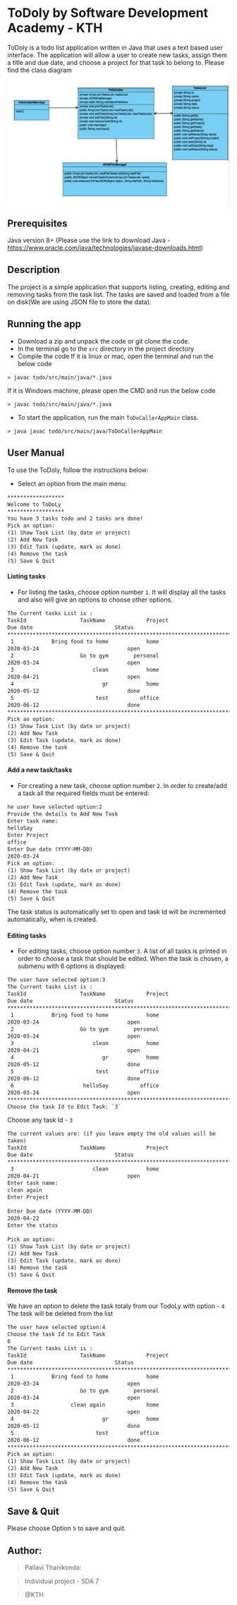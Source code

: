 # ToDoly by Software Development Academy - KTH  
ToDoly is a todo list application written in Java that uses a text based user interface. The application will allow a user to create new tasks, assign them a title and due date, and choose a project for that task to belong to.
Please find the class diagram ![here](ToDoLyClassDiagram.jpg)
## Prerequisites
Java version 8+ 
(Please use the link to download Java - https://www.oracle.com/java/technologies/javase-downloads.html)

## Description
The project is a simple application that supports listing, creating, editing and removing tasks from the task list.
The tasks are saved and loaded from a file on disk(We are using JSON file to store the data).

## Running the app 

- Download a zip and unpack the code or git clone the code.
- In the terminal go to the `src` directory in the project directory
- Compile the code
If it is linux or mac, open the terminal and run the below code
```
> javac todo/src/main/java/*.java
```
If it is Windows machine, please open the CMD and run the below code 
```
> javac todo/src/main/java/*.java
```
- To start the application, run the main `ToDoCallerAppMain` class.
```
> java javac todo/src/main/java/ToDoCallerAppMain
```

## User Manual
To use the ToDoly, follow the instructions below:

- Select an option from the main menu:
```
******************
Welcome to ToDoLy 
******************
You have 3 tasks todo and 2 tasks are done! 
Pick an option:
(1) Show Task List (by date or project)
(2) Add New Task
(3) Edit Task (update, mark as done)
(4) Remove the task
(5) Save & Quit
```
#### Listing tasks
- For listing the tasks, choose option number `1`.
It will display all the tasks and also will give an options to choose other options.
```
The Current tasks List is :
TaskId                 TaskName             Project                      Due date                          Status
***************************************************************************************************************************
 1            Bring food to home            home                      2020-03-24                            open
 2                     Go to gym        personal                      2020-03-24                            open
 3                         clean            home                      2020-04-21                            open
 4                            gr            home                      2020-05-12                            done
 5                          test          office                      2020-06-12                            done
***************************************************************************************************************************
Pick an option:
(1) Show Task List (by date or project)
(2) Add New Task
(3) Edit Task (update, mark as done)
(4) Remove the task
(5) Save & Quit
```

#### Add a new task/tasks
- For creating a new task, choose option number `2`. 
In order to create/add a task all the required fields must be entered:
```
he user have selected option:2
Provide the details to Add New Task
Enter task name:
helloSay
Enter Project
office
Enter Due date (YYYY-MM-DD)
2020-03-24
Pick an option:
(1) Show Task List (by date or project)
(2) Add New Task
(3) Edit Task (update, mark as done)
(4) Remove the task
(5) Save & Quit 
```
The task status is automatically set to open and task Id will be incremented automatically, when is created.

#### Editing tasks
- For editing tasks, choose option number `3`. 
A list of all tasks is printed in order to choose a task that should be edited.
When the task is chosen, a submenu with 6 options is displayed:
```
The user have selected option:3
The Current tasks List is :
TaskId                 TaskName             Project                      Due date                          Status
***************************************************************************************************************************
 1            Bring food to home            home                      2020-03-24                            open
 2                     Go to gym        personal                      2020-03-24                            open
 3                         clean            home                      2020-04-21                            open
 4                            gr            home                      2020-05-12                            done
 5                          test          office                      2020-06-12                            done
 6                      helloSay          office                      2020-03-24                            open
***************************************************************************************************************************
Choose the task Id to Edit Task: `3`
```
Choose any task Id - `3`
```
The current values are: (if you leave empty the old values will be taken)
TaskId                 TaskName             Project                      Due date                          Status
***************************************************************************************************************************
 3                         clean            home                      2020-04-21                            open
Enter task name:
clean again 
Enter Project

Enter Due date (YYYY-MM-DD)
2020-04-22
Enter the status

Pick an option:
(1) Show Task List (by date or project)
(2) Add New Task
(3) Edit Task (update, mark as done)
(4) Remove the task
(5) Save & Quit
```

#### Remove the task
We have an option to delete the task totaly from our TodoLy with option -  `4`
The task will be deleted from the list
```
The user have selected option:4
Choose the task Id to Edit Task
6
The Current tasks List is :
TaskId                 TaskName             Project                      Due date                          Status
***************************************************************************************************************************
 1            Bring food to home            home                      2020-03-24                            open
 2                     Go to gym        personal                      2020-03-24                            open
 3                  clean again             home                      2020-04-22                            open
 4                            gr            home                      2020-05-12                            done
 5                          test          office                      2020-06-12                            done
***************************************************************************************************************************
Pick an option:
(1) Show Task List (by date or project)
(2) Add New Task
(3) Edit Task (update, mark as done)
(4) Remove the task
(5) Save & Quit
```

## Save & Quit
Please choose Option `5` to save and quit.


## Author:
> Pallavi Thanikonda:

> Individual project - SDA 7

>@KTH